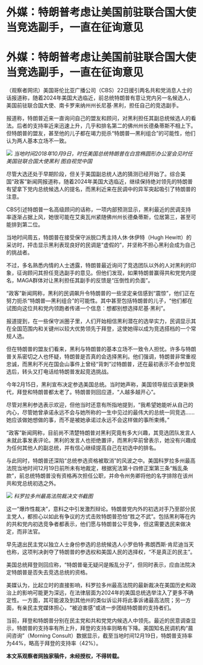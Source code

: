 # 外媒：特朗普考虑让美国前驻联合国大使当竞选副手，一直在征询意见

# 外媒：特朗普考虑让美国前驻联合国大使当竞选副手，一直在征询意见

（观察者网讯）美国哥伦比亚广播公司（CBS）22日援引两名共和党消息人士的话报道称，随着2024年美国大选临近，前总统特朗普有意让党内另一名候选人，美国前驻联合国大使、南卡罗来纳州州长尼基·黑利，担任自己的竞选副手。

报道称，特朗普近来一直询问自己的盟友和顾问，对黑利担任其副总统候选人的看法。后者的支持率近来迅速上升，几乎和排名第二的佛州州长德桑蒂斯不相上下。但特朗普的盟友，甚至他的儿子都在竭力扼杀“特朗普—黑利组合”的可能性，他们认为两人基本立场不一致。

![](https://inews.gtimg.com/om_bt/OeH_7042g8GKWBvvHyZ2ZZToygLhhA3bDsWBvEwRuD6jUAA/1000)
_当地时间2018年10月9日，时任美国总统特朗普在白宫椭圆形办公室会见时任美国驻联合国大使黑利 图自视觉中国_

尽管大选还处于早期阶段，但关于美国副总统人选的猜测已经开始了。综合美国“政客”新闻网报道称，随着2024年美国大选临近，继续保持绝对领先的特朗普有望拿下党内总统候选人的提名，而黑利近来在民调中的异军突起吸引了特朗普的注意。

CBS引述特朗普一名高级顾问的话称，一项内部预测显示，黑利最近的民调支持率逐渐占据上风，她很可能在艾奥瓦州紧随佛州州长德桑蒂斯，位居第三，甚至可能排到第二位。

当地时间周五，特朗普在接受保守派脱口秀主持人休·休伊特（Hugh
Hewitt）的采访时，抨击显示黑利表现良好的民调是“虚假的”，并坚称不担心黑利会成为自己的挑战者。

不过，多名熟悉内情的人士透露，特朗普最近询问了竞选团队以外的人对黑利的印象，征询顾问其担任竞选副手的意见。但他们发现，如果特朗普赢得共和党党内提名，MAGA群体对让黑利担任其副手的反馈是“压倒性的负面”。

“政客”新闻网称，黑利的民调飙升令特朗普的一些坚定亲信感到“震惊”，他们正在努力扼杀“特朗普—黑利组合”的可能性。其中甚至包括特朗普的儿子，“他们都在试图向这位共和党内领跑者传递一个信息：想都别想选择尼基·黑利”。

报道提到，在一些保守派圈子里，人们开始相信黑利潜在的选举实力，民调显示其在全国范围内和关键州以较大优势领先于拜登，这使她得以成为竞选搭档的一个常规人选。

但在特朗普的盟友们看来，黑利与特朗普的基本立场不一致令人担忧。许多与特朗普关系密切之人也怀疑，特朗普是否真的会选择黑利。他们强调，特朗普非常重视忠诚，而黑利不光在国会山事件上曾经“背刺”过特朗普，还在最初表示不会参加竞选后，转头又打电话给特朗普发起竞选挑战。

今年2月15日，黑利宣布决定参选美国总统。当时她声称，美国领导层应该更新换代，拜登和特朗普都太老了。特朗普则回应道，“人越多越开心”。

尽管对黑利参选表示欢迎，但他当时还意有所指地提到，“我希望她能听从自己的内心，尽管她曾承诺永远不会与她所称的一生中见过的最伟大的总统一同竞选……她应该做她想做的事，而不是被她承诺过永远不会这样做的事所束缚。”

“政客”新闻网称，目前尚不清楚特朗普对黑利究竟有多大兴趣，其竞选团队发言人未就此事发表评论。黑利的发言人也拒绝置评，而黑利早前曾表示，她没有兴趣成为任何其他人的副总统，并有信心继续提高自己在初选中的排名。

与此同时，特朗普还深陷“总统参选资格被取消”的风波之中。美国科罗拉多州最高法院当地时间12月19日前所未有地裁定，根据宪法第十四修正案第三条“叛乱条款”，前总统特朗普没有资格再次担任公职，并命令州务卿将他的名字排除在该州共和党总统初选之外。

![](https://inews.gtimg.com/om_bt/O1fEZaj_X7i4aTYWA4mqniQjJb7B3iuwnOmGKEdfEr0xMAA/1000)
_科罗拉多州最高法院裁决文书截图_

这一“爆炸性裁决”，意料之中引发激烈辩论。特朗普党内外的初选对手乃至部分民主党人，都担心以如此有争议的方式击败特朗普恐怕“胜之不武”。包括黑利等在内的共和党内初选竞争者都表示，他们愿与特朗普公平竞争，但这需要选民来做决定，而非法官。

早先退出民主党以独立人士身份参选的总统候选人小罗伯特·弗朗西斯·肯尼迪当天也称，这项判决剥夺了特朗普的参选权和美国人民的选择权，“不是真正的民主”。

美国总统拜登则回应称，“特朗普毫无疑问是叛乱分子”，但同时表示，应由法院决定特朗普是否失去竞选总统的资格。

美媒认为，比起立时的直接影响，科罗拉多州最高法院的最新裁决在美国历史和政治上的影响可能更为深远，在法律层面为2024年的美国总统选举注入了更多不确定性。一方面，其可能波及到其他州的类似诉讼并将此事诉诸最高法院；另一方面，有亲民主党媒体担心，“被迫害感”或进一步团结特朗普的支持者们。

当前，拜登和特朗普分别在民主党和共和党党内候选人中领先。最近的民意调查显示，特朗普的支持率有所上升，拜登的支持率则略有下降。美国知名民调机构“晨间咨询”（Morning
Consult）数据显示，截至当地时间12月19日，特朗普支持率为44%，略高于拜登的支持率（42%）。

**本文系观察者网独家稿件，未经授权，不得转载。**

